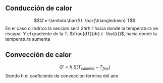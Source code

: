 ## Conducción de calor
$$Q'=-\lambda.\bar{S}. \bar{\triangledown} T$$
En el caso cilindrico la seccion será $2\pi r h \ \hat{r}$ hacia donde la temperatura se escapa. Y el gradiente de la T; $\frac{dT}{dr} (- \hat{r})$, hacia donde la temperatura aumenta

## Convección de calor
$$Q'=h.S(T_{caliente}-T_{fria})$$
Siendo h el coeficiente de conveccion termina del aire